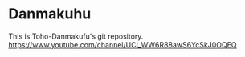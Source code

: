 # Danmakuhu
This is Toho-Danmakufu's git repository.
https://www.youtube.com/channel/UCl_WW6R88awS6YcSkJ0OQEQ
